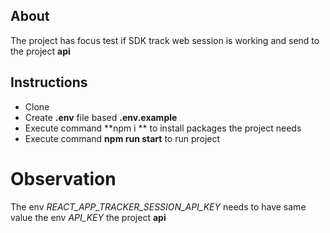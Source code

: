 ## About 

The project has focus test if SDK track web session is working and send to the project **api**


## Instructions

- Clone
- Create **.env** file based **.env.example**
- Execute command **npm i ** to install packages the project needs
- Execute command **npm run start** to run project


# Observation

The env *REACT_APP_TRACKER_SESSION_API_KEY* needs to have same value the env *API_KEY* the project **api**
